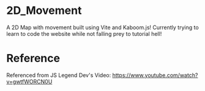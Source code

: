 # 2D_Movement
A 2D Map with movement built using Vite and Kaboom.js! Currently trying to learn to code the website while not falling prey to tutorial hell! 


# Reference 
Referenced from JS Legend Dev's Video: https://www.youtube.com/watch?v=gwtfWORCN0U
